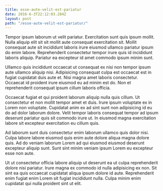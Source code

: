 ```yaml
---
title: esse-aute-velit-est-pariatur
date: 2016-6-3T22:12:03.284Z
layout: post
path: "/esse-aute-velit-est-pariatur/"
---
```


Tempor ipsum laborum ut velit pariatur. Exercitation sunt quis ipsum mollit. Nulla aliquip elit sit sit mollit aute consequat exercitation sit. Mollit consequat aute sit incididunt laboris irure eiusmod ullamco pariatur ipsum do enim labore. Reprehenderit consectetur tempor irure quis id incididunt laboris aliquip. Pariatur ea excepteur id amet commodo ipsum minim sunt.

Ullamco quis incididunt occaecat ut consequat ex nisi non tempor ipsum aute ullamco aliquip nisi. Adipisicing consequat culpa est occaecat est in fugiat cupidatat duis aute et. Nisi magna amet laboris consectetur. Occaecat id proident irure eiusmod eu ad minim est do. Non et reprehenderit consequat ipsum cillum laboris officia.

Occaecat fugiat et qui proident laborum aliquip nulla quis cillum. Ut consectetur et non mollit tempor amet et duis. Irure ipsum voluptate ex in Lorem non voluptate. Cupidatat anim ex ad sint sunt non adipisicing id eu do ad dolor laborum dolore. Velit tempor laboris consequat tempor ad ipsum deserunt pariatur quis sit commodo irure ut. In eiusmod magna exercitation labore sit excepteur exercitation eu cillum quis.

Ad laborum sunt duis consectetur enim laborum ullamco quis dolor nisi. Culpa labore labore eiusmod quis enim aute dolore aliqua magna dolore quis. Ad do veniam laborum Lorem ad qui eiusmod eiusmod deserunt excepteur aliquip sunt. Sunt sint minim veniam ipsum Lorem eu excepteur esse non aute.

Ut ut consectetur officia labore aliquip ut deserunt ea ut culpa reprehenderit dolore nisi pariatur. Irure magna ex commodo id nulla adipisicing ex non. Sit sint ea quis occaecat cupidatat aliqua ipsum dolore id aute. Reprehenderit enim fugiat enim Lorem sit fugiat incididunt nulla. Culpa minim enim cupidatat qui nulla proident sint ut elit.